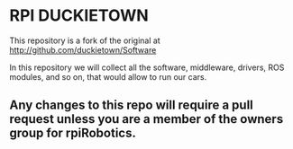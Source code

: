 # RPI DUCKIETOWN

This repository is a fork of the original at http://github.com/duckietown/Software 

In this repository we will collect all the software, middleware, drivers, ROS modules, and so on, that would allow to run our cars. 

Any changes to this repo will require a pull request unless you are a member of the owners group for rpiRobotics. 
-----

